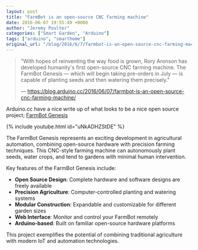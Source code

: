 ```yaml
---
layout: post
title: "FarmBot is an open-source CNC farming machine"
date: 2016-06-07 19:55:49 +0000
author: "Jeremy Poulter"
categories: ["Smart Garden", "Arduino"]
tags: ["arduino", "smarthome"]
original_url: "/blog/2016/6/7/farmbot-is-an-open-source-cnc-farming-machine"
---
```


> "With hopes of reinventing the way food is grown, Rory Aronson has developed humanity's first open-source CNC farming machine. The FarmBot Genesis — which will begin taking pre-orders in July — is capable of planting seeds and then watering them precisely."
> 
> — https://blog.arduino.cc/2016/06/07/farmbot-is-an-open-source-cnc-farming-machine/

Arduino.cc have a nice write up of what looks to be a nice open source project; [FarmBot Genesis](https://farmbot.io/)

{% include youtube.html id="uNkADHZStDE" %}

The FarmBot Genesis represents an exciting development in agricultural automation, combining open-source hardware with precision farming techniques. This CNC-style farming machine can autonomously plant seeds, water crops, and tend to gardens with minimal human intervention.

Key features of the FarmBot Genesis include:

- **Open Source Design**: Complete hardware and software designs are freely available
- **Precision Agriculture**: Computer-controlled planting and watering systems
- **Modular Construction**: Expandable and customizable for different garden sizes
- **Web Interface**: Monitor and control your FarmBot remotely
- **Arduino-based**: Built on familiar open-source hardware platforms

This project exemplifies the potential of combining traditional agriculture with modern IoT and automation technologies.
